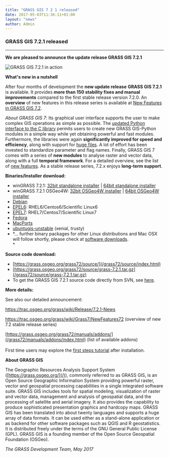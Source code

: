 ```yaml
---
title: "GRASS GIS 7 2 1 released"
date: 2017-05-03T11:36:11+01:00
layout: "news"
author: Admin
---
```


### GRASS GIS 7.2.1 released

------------------------------------------------------------------------

**We are pleased to announce the **update release** **GRASS GIS
7.2.1****

![GRASS GIS 7.2.1 in
action](/images/news/grass_gis721.png)

**What's new in a nutshell**

After four months of development the **new update release** **GRASS GIS
7.2.1** is available. It provides **more than 150 stability fixes and
manual improvements** compared to the first stable release version
7.2.0. An **overview** of new features in this release series is
available at [New Features in GRASS GIS
7.2](https://trac.osgeo.org/grass/wiki/Grass7/NewFeatures72).

*About GRASS GIS 7*: Its graphical user interface supports the user to
make complex GIS operations as simple as possible. The [updated Python
interface to the C
library](/grass72/manuals/libpython/index.html) permits users
to create new GRASS GIS-Python modules in a simple way while yet
obtaining powerful and fast modules. Furthermore, the libraries were
again **significantly improved for speed and efficiency**, along with
support for [huge
files](https://grasswiki.osgeo.org/wiki/Category:Massive_data_analysis).
A lot of effort has been invested to standardize parameter and flag
names. Finally, GRASS GIS 7 comes with a series of **new modules** to
analyse raster and vector data, along with a full **temporal
framework**. For a detailed overview, see the list of [new
features](https://trac.osgeo.org/grass/wiki/Grass7/NewFeatures72). As a
stable release series, 7.2.x enjoys **long-term support**.

**Binaries/Installer download:**

-   winGRASS 7.2.1: [32bit standalone
    installer](/grass72/binary/mswindows/native/x86/WinGRASS-7.2.1-1-Setup-x86.exe)
    \| [64bit standalone
    installer](/grass72/binary/mswindows/native/x86_64/WinGRASS-7.2.1-1-Setup-x86_64.exe)
-   winGRASS 7.2.1 OSGeo4W: [32bit OSGeo4W
    installer](http://download.osgeo.org/osgeo4w/osgeo4w-setup-x86.exe)
    \| [64bit OSGeo4W
    installer](http://download.osgeo.org/osgeo4w/osgeo4w-setup-x86_64.exe)
-   [Debian](https://packages.debian.org/grass)
-   [EPEL6](https://copr.fedorainfracloud.org/coprs/neteler/grass72_epel6/):
    RHEL6/Centos6/Scientific Linux6
-   [EPEL7](https://copr.fedorainfracloud.org/coprs/neteler/grass72/):
    RHEL7/Centos7/Scientific Linux7
-   [Fedora](https://copr.fedorainfracloud.org/coprs/neteler/grass72/)
-   [MacPorts](https://www.macports.org/)
-   [ubuntugis-unstable](https://launchpad.net/~ubuntugis/+archive/ubuntu/ubuntugis-unstable)
    (xenial, trusty)
-   *\... further binary packages for other Linux distributions and Mac
    OSX will follow shortly, please check at [software
    downloads](/download/software/index.html).\
    *

**Source code download:**

-   [https://grass.osgeo.org/grass72/source/](/grass72/source/index.html)
-   [https://grass.osgeo.org/grass72/source/grass-7.2.1.tar.gz](/grass72/source/grass-7.2.1.tar.gz)
-   To get the GRASS GIS 7.2.1 source code directly from SVN, see
    [here](https://trac.osgeo.org/grass/wiki/Release/7.2.1-News#SVNSourceCode).

**More details:**

See also our detailed announcement:


<https://trac.osgeo.org/grass/wiki/Release/7.2.1-News>



<https://trac.osgeo.org/grass/wiki/Grass7/NewFeatures72> (overview of
new 7.2 stable release series)



[https://grass.osgeo.org/grass72/manuals/addons/](/grass72/manuals/addons/index.html)
(list of available addons)\
\
First time users may explore the [first steps
tutorial](/documentation/first-time-users/index.html) after
installation.


**About GRASS GIS**

The Geographic Resources Analysis Support System
([https://grass.osgeo.org/](/)), commonly referred
to as GRASS GIS, is an Open Source Geographic Information System
providing powerful raster, vector and geospatial processing capabilities
in a single integrated software suite. GRASS GIS includes tools for
spatial modeling, visualization of raster and vector data, management
and analysis of geospatial data, and the processing of satellite and
aerial imagery. It also provides the capability to produce sophisticated
presentation graphics and hardcopy maps. GRASS GIS has been translated
into about twenty languages and supports a huge array of data formats.
It can be used either as a stand-alone application or as backend for
other software packages such as QGIS and R geostatistics. It is
distributed freely under the terms of the GNU General Public License
(GPL). GRASS GIS is a founding member of the Open Source Geospatial
Foundation (OSGeo).

*The GRASS Development Team, May 2017*

